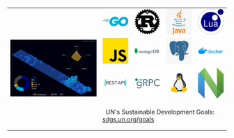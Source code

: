 <table border="0">
  <tr>
    <td colspan="4" rowspan="4">
    	 <img src="./profile-3d-contrib/profile-night-view.svg" alt="lavantien profile's gitblock" title="lavantien profile's gitblock" width="400"/>
    </td>
    <td><img src="./assets/logo-go.png" alt="go" title="go" width="100" /></td>
    <td><img src="./assets/logo-rust.png" alt="rust" title="rust" width="100" /></td>
    <td><img src="./assets/logo-java.png" alt="java" title="java" width="100" /></td>
    <td><img src="./assets/logo-lua.png" alt="lua" title="lua" width="100" /></td>
  </tr>
  <tr>
    <td><img src="./assets/logo-js.png" alt="js" title="js" width="100" /></td>
    <td><img src="./assets/logo-mongo.png" alt="mongo" title="mongo" width="100" /></td>
    <td><img src="./assets/logo-postgres.png" alt="postgres" title="postgres" width="100" /></td>
    <td><img src="./assets/logo-docker.png" alt="docker" title="docker" width="100" /></td>
  </tr>
  <tr>
    <td><img src="./assets/logo-rest.png" alt="rest" title="rest" width="100" /></td>
    <td><img src="./assets/logo-grpc.png" alt="grpc" title="grpc" width="100" /></td>
    <td><img src="./assets/logo-linux.png" alt="linux" title="linux" width="100" /></td>
    <td><img src="./assets/logo-neovim.png" alt="neovim" title="neovim" width="100" /></td>
  </tr>
  <tr>
    <td colspan="4"><p>&nbsp;&nbsp;UN's Sustainable Development Goals: <a href="https://sdgs.un.org/goals" target=”_blank”>sdgs.un.org/goals</a></p></td>
  </tr>
</table>

